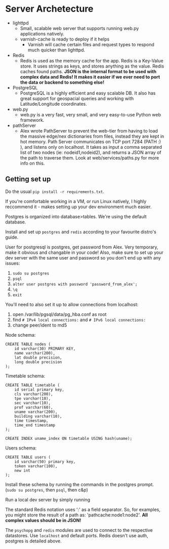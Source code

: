 Server Archetecture
===

- lighttpd
	- Small, scalable web server that supports running web.py applications natively.
	- varnish-cache is ready to deploy if it helps
		- Varnish will cache certain files and request types to respond much quicker than lighttpd.
- Redis
	- Redis is used as the memory cache for the app.  Redis is a Key-Value store. It uses strings as keys, and stores anything as the value. Redis caches found paths. **JSON is the internal format to be used with complex data and Redis! It makes it easier if we ever need to port the data or backend to something else!**
- PostgreSQL
	- PostgreSQL is a highly efficient and easy scalable DB. It also has great support for geospacial queries and working with Latitude/Longitude coordinates.
- web.py
	- web.py is a very fast, very small, and very easy-to-use Python web framework.
- pathServer
    - Alex wrote PathServer to prevent the web-tier from having to load the massive edge/nex dictionaries from files, instead they are kept in hot memory. Path Server communicates on TCP port 7284 (PATH :) ), and listens only on localhost. It takes as input a comma separated list of two nodes (ie: nodeid1,nodeid2), and returns a JSON array of the path to traverse them. Look at web/services/paths.py for more info on this.

Getting set up
---
Do the usual `pip install -r requirements.txt`.

If you're comfortable working in a VM, or run Linux natively, I highly reccommend it - makes setting up your dev environment much easier.

Postgres is organized into database>tables. We're using the default database.

Install and set up `postgres` and `redis` according to your favourite distro's guide. 


User for postgresql is postgres, get password from Alex. Very temporary, make it obvious and changable in your code! Also, make sure to set up your dev server with the same user and password so you don't end up with any issues:

1. `sudo su postgres`
2. `psql`
3. `alter user postgres with password 'password_from_alex';`
4. `\q`
5. `exit`


You'll need to also set it up to allow connections from localhost:

1. open /var/lib/pgsql/data/pg_hba.conf as root
2. find `# IPv4 local connections:` and `# IPv6 local connections:`
3. change peer/ident to md5




Node schema:

```
CREATE TABLE nodes (
    id varchar(30) PRIMARY KEY,
    name varchar(200),
    lat double precision,
    long double precision
);
```
Timetable schema:

```
CREATE TABLE timetable (
    id serial primary key,
    cls varchar(200),
    tpe varchar(10),
    sec varchar(10),
    prof varchar(60),
    uname varchar(200),
    building varchar(10),
    time timestamp,
    time_end timestamp
);

CREATE INDEX uname_index ON timetable USING hash(uname);

```

Users schema:

```
CREATE TABLE users (
    id varchar(50) primary key,
    token varchar(100),
    new int
);

```


Install these schema by running the commands in the postgres prompt. (`sudo su postgres`, then `psql`, then c&p)

Run a local dev server by simply running 


The standard Redis notation uses ':' as a field separator. So, for examples, you might store the result of a path as: 'pathcache:node1:node2'. **All complex values should be in JSON!**

The `psychopg` and `redis` modules are used to connect to the respective datastores. Use `localhost` and default ports.  Redis doesn't use auth, postgres is detailed above.




